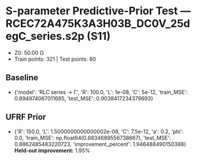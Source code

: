 # S-parameter Predictive-Prior Test — RCEC72A475K3A3H03B_DC0V_25degC_series.s2p (S11)
- Z0: 50.00 Ω
- Train points: 321  |  Test points: 80

## Baseline
- {'model': 'RLC series -> Γ', 'R': 100.0, 'L': 1e-08, 'C': 5e-12, 'train_MSE': 0.894974067011685, 'test_MSE': 0.9038417234379693}

## UFRF Prior
- {'R': 150.0, 'L': 1.5000000000000002e-08, 'C': 7.5e-12, 'a': 0.2, 'phi': 0.0, 'train_MSE': np.float64(0.8834689556738667), 'test_MSE': 0.8862485483220723, 'improvement_percent': 1.946488490150388}
**Held-out improvement:** 1.95%